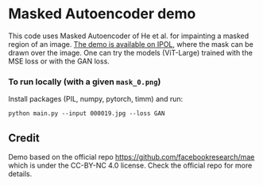 # Masked Autoencoder demo

This code uses Masked Autoencoder of He et al. for impainting a masked region of an image. [The demo is available on IPOL](https://ipolcore.ipol.im/demo/clientApp/demo.html?id=5555531082047), where the mask can be drawn over the image. One can try the models (ViT-Large) trained with the MSE loss or with the GAN loss.

### To run locally (with a given `mask_0.png`)
Install packages (PIL, numpy, pytorch, timm) and run:
```
python main.py --input 000019.jpg --loss GAN
```

## Credit
Demo based on the official repo https://github.com/facebookresearch/mae which is under the CC-BY-NC 4.0 license. Check the official repo for more details.
